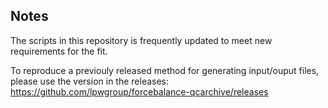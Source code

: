 ## Notes
The scripts in this repository is frequently updated to meet new requirements for the fit.

To reproduce a previouly released method for generating input/ouput files, please use the version in the releases:
https://github.com/lpwgroup/forcebalance-qcarchive/releases